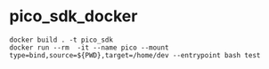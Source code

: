 # pico_sdk_docker

```
docker build . -t pico_sdk 
docker run --rm  -it --name pico --mount type=bind,source=${PWD},target=/home/dev --entrypoint bash test
```